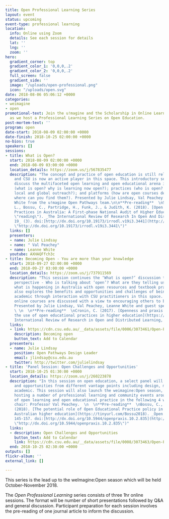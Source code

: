 ```yaml
---
title: Open Professional Learning Series
layout: event
status: upcoming
event-type: professional learning
location:
  info: Online using Zoom
  details: See each session for details
  lat: ''
  lng: ''
  zoom: ''
hero:
  gradient_corner: top
  gradient_color_1: '0,0,0,.2'
  gradient_color_2: '0,0,0,.2'
  full_screen: false
  gradient_side: ''
  image: "/uploads/open-professional.png"
  icon: "/uploads/open.svg"
date: 2018-08-06 05:06:12 +0000
categories:
- weimagine
- open
promotional-text: Join the u!magine and the Scholarship in Online Learning Group (SOLG)
  as we host a Professional Learning Series on Open Education.
post-mortem-text: ''
program: open
date-start: 2018-08-09 02:00:00 +0000
date-finish: 2018-10-25 02:00:00 +0000
no-bios: true
speakers: []
sessions:
- title: What is Open?
  start: 2018-08-09 02:00:00 +0000
  end: 2018-08-09 03:00:00 +0000
  location_details: https://zoom.us/j/567835477
  description: "The concept and practice of open education is still relatively new
    and CSU is now an active player in this space. This introductory session will
    discuss the multifaceted open learning and open educational arena including: processes
    (what is open? why is learning now open?); practices (who is open? what is the
    local and global outreach?); and platforms (how are open courses designed and
    where can you find them?). Presented by Julie Lindsay, Val Peachey and Leanne
    White from the u!magine Open Pathways team.\n\n**Pre-reading**  \nStagg, A., Nguyen,
    L., Bossu, C., Partridge, H., Funk, J., & Judith, K. (2018). [Open Educational
    Practices in Australia: A First-phase National Audit of Higher Education](https://tinyurl.com/stagg2018
    \"reading\"). _The International Review Of Research In Open And Distributed Learning,
    19_ (3). doi:[http://dx.doi.org/10.19173/irrodl.v19i3.3441](http://dx.doi.org/10.19173/irrodl.v19i3.3441
    \"http://dx.doi.org/10.19173/irrodl.v19i3.3441\")"
  links: []
  presenters:
  - name: Julie Lindsay
  - name: " Val Peachey"
  - name: Leanne White
  youtube: AXHAQFfch3c
- title: Becoming Open - You are more than your knowledge
  start: 2018-09-27 02:00:00 +0000
  end: 2018-09-27 03:00:00 +0000
  location_details: https://zoom.us/j/737911569
  description: "This session continues the ‘What is open?’ discussion to take an academic
    perspective - Who is talking about ‘open’? What are they telling us? It shares
    what is happening in Australia with open resources and textbook practices. It
    also explores the benefits and opportunities and challenges of being an ‘open’
    academic through interaction with CSU practitioners in this space. Open Pathways
    online courses are discussed with a view to encouraging others to be involved.
    Presented by Julie Lindsay, Val Peachey, Leanne White and guest speakers TBC.
    \ \n  \n**Pre-reading**  \nCronin, C. (2017). [Openness and praxis: Exploring
    the use of open educational practices in higher education](https://tinyurl.com/cronin2017). _The
    International Review of Research in Open and Distributed Learning, 18_(5). doi:10.19173/irrodl.v18i5.3096"
  links:
  - link: https://cdn.csu.edu.au/__data/assets/file/0006/3073461/Open-PL-Series-Session-2-Becoming-Open.ics
    description: Becoming open
    button_text: Add to Calendar
  presenters:
  - name: Julie Lindsay
    position: Open Pathways Design Leader
    email: jlindsay@csu.edu.au
    twitter: http://twitter.com/julielindsay
- title: 'Panel Session: Open Challenges and Opportunities'
  start: 2018-10-25 01:30:00 +0000
  location_details: https://zoom.us/j/260223878
  description: "In this session on open education, a select panel will discuss challenges
    and opportunities from different vantage points including design, marketing, and
    academic. This session will also launch the weimagine:Open season, with u!magine
    hosting a number of professional learning and community events around the theme
    of open learning and open educational practice in the following 4 weeks. Panel
    chair: Professor Val Peachey.  \n  \n**Pre-reading**  \nBossu, C., & Stagg, A.
    (2018). [The potential role of Open Educational Practice policy in transforming
    Australian higher education](https://tinyurl.com/Bossu2018). _Open Praxis, 10_(2),
    145-157. doi:[http://dx.doi.org/10.5944/openpraxis.10.2.835](http://dx.doi.org/10.5944/openpraxis.10.2.835
    \"http://dx.doi.org/10.5944/openpraxis.10.2.835\")"
  links:
  - description: Open Challenges and Opportunities
    button_text: Add to Calendar
    link: https://cdn.csu.edu.au/__data/assets/file/0008/3073463/Open-PL-Series-Session-3-Panel-on-Open-Challenges-and-Opportunities.ics
  end: 2018-10-25 02:30:00 +0000
outputs: []
flickr-album: ''
external_link: []

---
```

This series is the lead up to the weImagine:Open season which will be held October-November 2018.

The _Open Professional Learning_ series consists of three 1hr online sessions. The format will be number of short presentations followed by Q&A and general discussion. Participant preparation for each session involves the pre-reading of one journal article to inform the discussion.